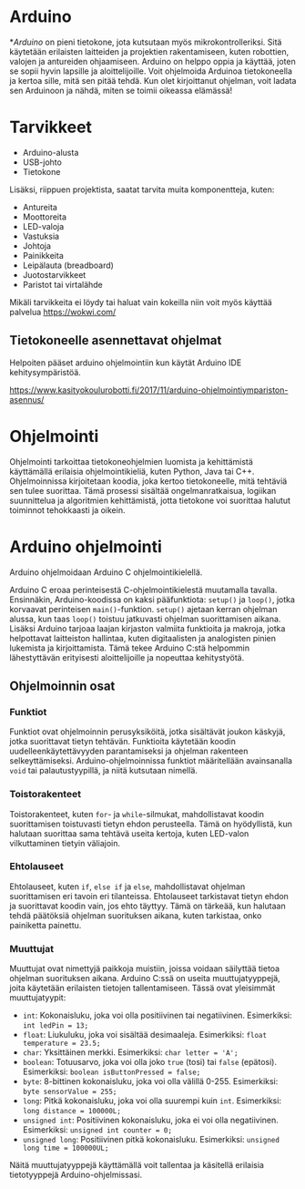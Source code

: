 # Arduino
**Arduino* on pieni tietokone, jota kutsutaan myös mikrokontrolleriksi.
Sitä käytetään erilaisten laitteiden ja projektien rakentamiseen, kuten robottien, valojen ja antureiden ohjaamiseen.
Arduino on helppo oppia ja käyttää, joten se sopii hyvin lapsille ja aloittelijoille.
Voit ohjelmoida Arduinoa tietokoneella ja kertoa sille, mitä sen pitää tehdä.
Kun olet kirjoittanut ohjelman, voit ladata sen Arduinoon ja nähdä, miten se toimii oikeassa elämässä!

# Tarvikkeet

- Arduino-alusta
- USB-johto
- Tietokone

Lisäksi, riippuen projektista, saatat tarvita muita komponentteja, kuten:
- Antureita
- Moottoreita
- LED-valoja
- Vastuksia
- Johtoja
- Painikkeita
- Leipälauta (breadboard)
- Juotostarvikkeet
- Paristot tai virtalähde

Mikäli tarvikkeita ei löydy tai haluat vain kokeilla niin voit myös käyttää palvelua https://wokwi.com/

## Tietokoneelle asennettavat ohjelmat

Helpoiten pääset arduino ohjelmointiin kun käytät Arduino IDE kehitysympäristöä.

https://www.kasityokoulurobotti.fi/2017/11/arduino-ohjelmointiympariston-asennus/

# Ohjelmointi

Ohjelmointi tarkoittaa tietokoneohjelmien luomista ja kehittämistä käyttämällä erilaisia ohjelmointikieliä, kuten Python, Java tai C++. Ohjelmoinnissa kirjoitetaan koodia, joka kertoo tietokoneelle, mitä tehtäviä sen tulee suorittaa. Tämä prosessi sisältää ongelmanratkaisua, logiikan suunnittelua ja algoritmien kehittämistä, jotta tietokone voi suorittaa halutut toiminnot tehokkaasti ja oikein.

# Arduino ohjelmointi

Arduino ohjelmoidaan Arduino C ohjelmointikielellä.

Arduino C eroaa perinteisestä C-ohjelmointikielestä muutamalla tavalla. Ensinnäkin, Arduino-koodissa on kaksi pääfunktiota: `setup()` ja `loop()`, jotka korvaavat perinteisen `main()`-funktion. `setup()` ajetaan kerran ohjelman alussa, kun taas `loop()` toistuu jatkuvasti ohjelman suorittamisen aikana. Lisäksi Arduino tarjoaa laajan kirjaston valmiita funktioita ja makroja, jotka helpottavat laitteiston hallintaa, kuten digitaalisten ja analogisten pinien lukemista ja kirjoittamista. Tämä tekee Arduino C:stä helpommin lähestyttävän erityisesti aloittelijoille ja nopeuttaa kehitystyötä.


## Ohjelmoinnin osat

### Funktiot

Funktiot ovat ohjelmoinnin perusyksiköitä, jotka sisältävät joukon käskyjä, jotka suorittavat tietyn tehtävän. Funktioita käytetään koodin uudelleenkäytettävyyden parantamiseksi ja ohjelman rakenteen selkeyttämiseksi. Arduino-ohjelmoinnissa funktiot määritellään avainsanalla `void` tai palautustyypillä, ja niitä kutsutaan nimellä.

### Toistorakenteet

Toistorakenteet, kuten `for`- ja `while`-silmukat, mahdollistavat koodin suorittamisen toistuvasti tietyn ehdon perusteella. Tämä on hyödyllistä, kun halutaan suorittaa sama tehtävä useita kertoja, kuten LED-valon vilkuttaminen tietyin väliajoin.

### Ehtolauseet

Ehtolauseet, kuten `if`, `else if` ja `else`, mahdollistavat ohjelman suorittamisen eri tavoin eri tilanteissa. Ehtolauseet tarkistavat tietyn ehdon ja suorittavat koodin vain, jos ehto täyttyy. Tämä on tärkeää, kun halutaan tehdä päätöksiä ohjelman suorituksen aikana, kuten tarkistaa, onko painiketta painettu.

### Muuttujat

Muuttujat ovat nimettyjä paikkoja muistiin, joissa voidaan säilyttää tietoa ohjelman suorituksen aikana. Arduino C:ssä on useita muuttujatyyppejä, joita käytetään erilaisten tietojen tallentamiseen. Tässä ovat yleisimmät muuttujatyypit:

- `int`: Kokonaisluku, joka voi olla positiivinen tai negatiivinen. Esimerkiksi: `int ledPin = 13;`
- `float`: Liukuluku, joka voi sisältää desimaaleja. Esimerkiksi: `float temperature = 23.5;`
- `char`: Yksittäinen merkki. Esimerkiksi: `char letter = 'A';`
- `boolean`: Totuusarvo, joka voi olla joko `true` (tosi) tai `false` (epätosi). Esimerkiksi: `boolean isButtonPressed = false;`
- `byte`: 8-bittinen kokonaisluku, joka voi olla välillä 0-255. Esimerkiksi: `byte sensorValue = 255;`
- `long`: Pitkä kokonaisluku, joka voi olla suurempi kuin `int`. Esimerkiksi: `long distance = 100000L;`
- `unsigned int`: Positiivinen kokonaisluku, joka ei voi olla negatiivinen. Esimerkiksi: `unsigned int counter = 0;`
- `unsigned long`: Positiivinen pitkä kokonaisluku. Esimerkiksi: `unsigned long time = 100000UL;`

Näitä muuttujatyyppejä käyttämällä voit tallentaa ja käsitellä erilaisia tietotyyppejä Arduino-ohjelmissasi.